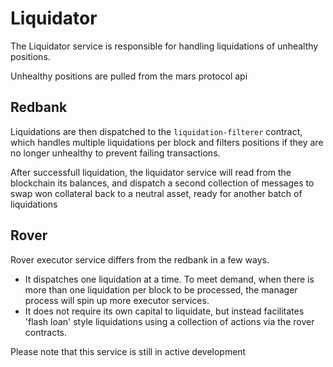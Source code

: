# Liquidator

The Liquidator service is responsible for handling liquidations of unhealthy positions.

Unhealthy positions are pulled from the mars protocol api

## Redbank

Liquidations are then dispatched to the `liquidation-filterer` contract, which handles multiple liquidations
per block and filters positions if they are no longer unhealthy to prevent failing transactions.

After successfull liquidation, the liquidator service will read from the blockchain its balances, and dispatch a second collection of messages to swap won collateral back to a neutral asset, ready for another batch of liquidations

## Rover

Rover executor service differs from the redbank in a few ways.

- It dispatches one liquidation at a time. To meet demand, when there is more than one liquidation per block to be processed, the manager process will spin up more executor services.
- It does not require its own capital to liquidate, but instead facilitates 'flash loan' style liquidations using a collection of actions via the rover contracts.

Please note that this service is still in active development
